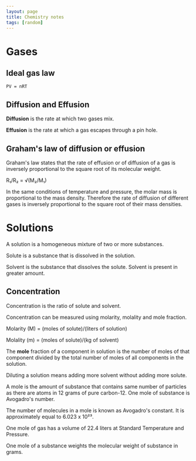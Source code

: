 ```yaml
---
layout: page
title: Chemistry notes
tags: [random]
---
```


# Gases

## Ideal gas law

`PV = nRT`

## Diffusion and Effusion

**Diffusion** is the rate at which two gases mix.

**Effusion** is the rate at which a gas escapes through a pin hole.

## Graham's law of diffusion or effusion

Graham's law states that the rate of effusion or of diffusion of a gas is
inversely proportional to the square root of its molecular weight.

R₁/R₂ = √(M₂/M₁)

In the same conditions of temperature and pressure, the molar mass is
proportional to the mass density. Therefore the rate of diffusion of different
gases is inversely proportional to the square root of their mass densities.

# Solutions

A solution is a homogeneous mixture of two or more substances.

Solute is a substance that is dissolved in the solution.

Solvent is the substance that dissolves the solute. Solvent is present in
greater amount.

## Concentration

Concentration is the ratio of solute and solvent.

Concentration can be measured using molarity, molality and mole fraction.

Molarity (M) = (moles of solute)/(liters of solution)

Molality (m) = (moles of solute)/(kg of solvent)

The **mole** fraction of a component in solution is the number of moles of that
component divided by the total number of moles of all components in the
solution.

Diluting a solution means adding more solvent without adding more solute.

A mole is the amount of substance that contains same number of particles as
there are atoms in 12 grams of pure carbon-12. One mole of substance is
Avogadro's number.

The number of molecules in a mole is known as Avogadro's constant. It is
approximately equal to 6.023 x 10²³.

One mole of gas has a volume of 22.4 liters at Standard Temperature and
Pressure.

One mole of a substance weights the molecular weight of substance in grams.
